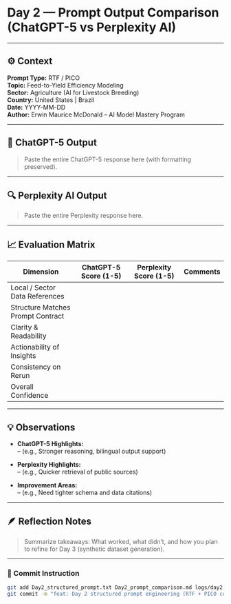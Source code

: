 # Day 2 — Prompt Output Comparison (ChatGPT-5 vs Perplexity AI)

---

## ⚙️ Context
**Prompt Type:** RTF / PICO  
**Topic:** Feed-to-Yield Efficiency Modeling  
**Sector:** Agriculture (AI for Livestock Breeding)  
**Country:** United States  |  Brazil  
**Date:** YYYY-MM-DD  
**Author:** Erwin Maurice McDonald – AI Model Mastery Program  

---

## 🧠 ChatGPT-5 Output
> Paste the entire ChatGPT-5 response here (with formatting preserved).

---

## 🔍 Perplexity AI Output
> Paste the entire Perplexity response here.

---

## 📈 Evaluation Matrix

| Dimension | ChatGPT-5 Score (1-5) | Perplexity Score (1-5) | Comments |
|------------|-----------------------|------------------------|-----------|
| Local / Sector Data References | | | |
| Structure Matches Prompt Contract | | | |
| Clarity & Readability | | | |
| Actionability of Insights | | | |
| Consistency on Rerun | | | |
| Overall Confidence | | | |

---

## 💡 Observations
* **ChatGPT-5 Highlights:**   
  – (e.g., Stronger reasoning, bilingual output support)  

* **Perplexity Highlights:**   
  – (e.g., Quicker retrieval of public sources)  

* **Improvement Areas:**   
  – (e.g., Need tighter schema and data citations)

---

## 🪶 Reflection Notes
> Summarize takeaways: What worked, what didn’t, and how you plan to refine for Day 3 (synthetic dataset generation).

---

### 💾 Commit Instruction
```bash
git add Day2_structured_prompt.txt Day2_prompt_comparison.md logs/day2.md
git commit -m "feat: Day 2 structured prompt engineering (RTF + PICO comparison)"
